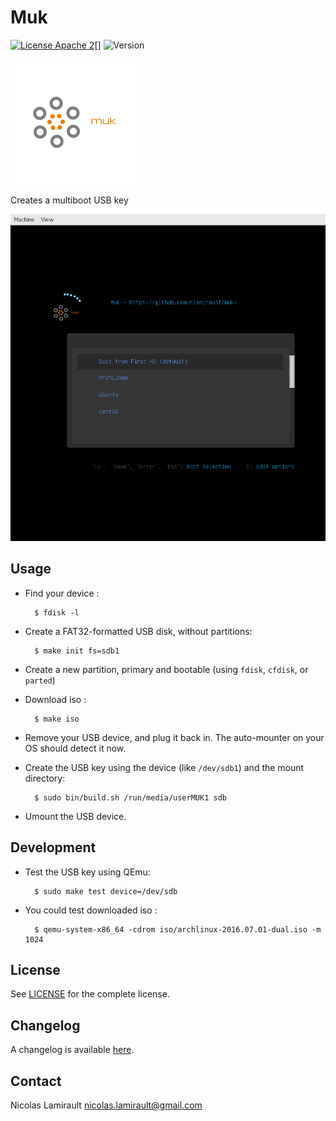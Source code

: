 # Muk

[![License Apache 2][badge-license]][LICENSE][]
![Version][badge-release]

![Muk](https://github.com/nlamirault/muk/raw/master/muk.png "Muk")

Creates a multiboot USB key

![0.1.0](https://github.com/nlamirault/muk/raw/master/muk-0.1.0.png "0.1.0")


## Usage

* Find your device :

        $ fdisk -l

* Create a FAT32-formatted USB disk, without partitions:

        $ make init fs=sdb1

* Create a new partition, primary and bootable (using `fdisk`, `cfdisk`, or `parted`)

* Download iso :

        $ make iso

* Remove your USB device, and plug it back in. The auto-mounter on your OS should detect it now.

* Create the USB key using the device (like `/dev/sdb1`) and the mount directory:

        $ sudo bin/build.sh /run/media/userMUK1 sdb

* Umount the USB device.


## Development

* Test the USB key using QEmu:

        $ sudo make test device=/dev/sdb


* You could test downloaded iso :

        $ qemu-system-x86_64 -cdrom iso/archlinux-2016.07.01-dual.iso -m 1024


## License

See [LICENSE][] for the complete license.


## Changelog

A changelog is available [here](ChangeLog.md).


## Contact

Nicolas Lamirault <nicolas.lamirault@gmail.com>


[LICENSE]: https://github.com/nlamirault/muk/blob/master/LICENSE

[badge-license]: https://img.shields.io/badge/license-Apache_2-green.svg
[badge-release]: https://img.shields.io/github/release/nlamirault/muk.svg
